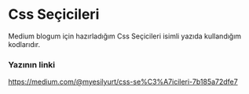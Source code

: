 # Css Seçicileri 
Medium blogum için hazırladığım Css Seçicileri isimli yazıda kullandığım kodlarıdır.
### Yazının linki
https://medium.com/@myesilyurt/css-se%C3%A7icileri-7b185a72dfe7
